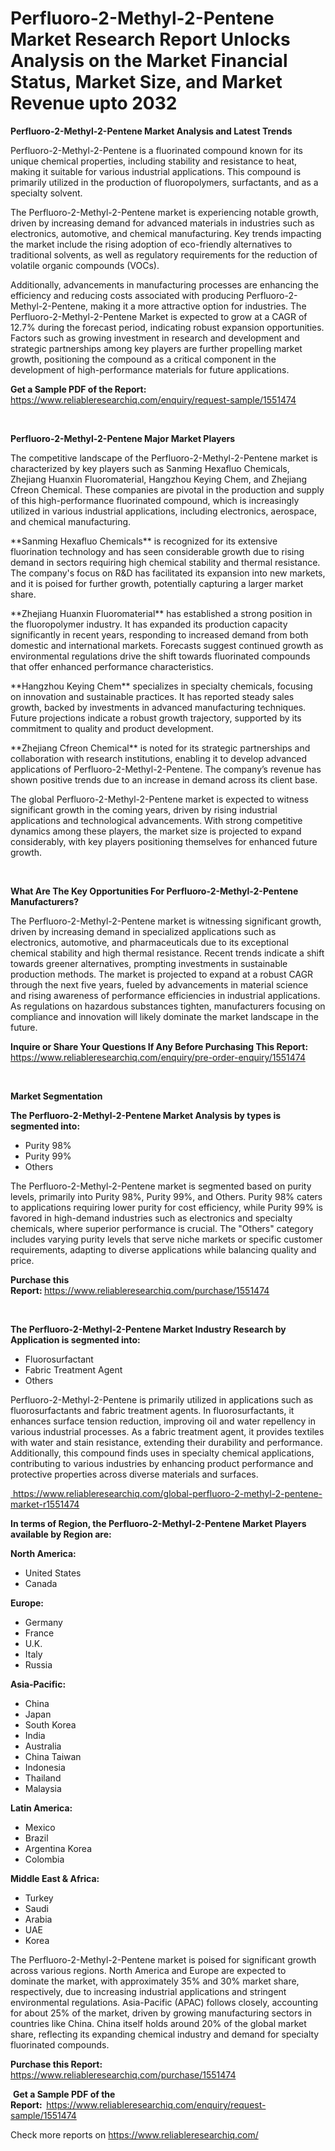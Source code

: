 <p><h1>Perfluoro-2-Methyl-2-Pentene Market Research Report Unlocks Analysis on the Market Financial Status, Market Size, and Market Revenue upto 2032</h1></p><p><strong>Perfluoro-2-Methyl-2-Pentene Market Analysis and Latest Trends</strong></p>
<p><p>Perfluoro-2-Methyl-2-Pentene is a fluorinated compound known for its unique chemical properties, including stability and resistance to heat, making it suitable for various industrial applications. This compound is primarily utilized in the production of fluoropolymers, surfactants, and as a specialty solvent. </p><p>The Perfluoro-2-Methyl-2-Pentene market is experiencing notable growth, driven by increasing demand for advanced materials in industries such as electronics, automotive, and chemical manufacturing. Key trends impacting the market include the rising adoption of eco-friendly alternatives to traditional solvents, as well as regulatory requirements for the reduction of volatile organic compounds (VOCs). </p><p>Additionally, advancements in manufacturing processes are enhancing the efficiency and reducing costs associated with producing Perfluoro-2-Methyl-2-Pentene, making it a more attractive option for industries. The Perfluoro-2-Methyl-2-Pentene Market is expected to grow at a CAGR of 12.7% during the forecast period, indicating robust expansion opportunities. Factors such as growing investment in research and development and strategic partnerships among key players are further propelling market growth, positioning the compound as a critical component in the development of high-performance materials for future applications.</p></p>
<p><strong>Get a Sample PDF of the Report:&nbsp;</strong> <a href="https://www.reliableresearchiq.com/enquiry/request-sample/1551474?utm_campaign=3505&utm_medium=2&utm_source=Github&utm_content=ia&utm_term=02042025&utm_id=perfluoro-2-methyl-2-pentene">https://www.reliableresearchiq.com/enquiry/request-sample/1551474</a></p>
<p>&nbsp;</p>
<p><strong>Perfluoro-2-Methyl-2-Pentene Major Market Players</strong></p>
<p><p>The competitive landscape of the Perfluoro-2-Methyl-2-Pentene market is characterized by key players such as Sanming Hexafluo Chemicals, Zhejiang Huanxin Fluoromaterial, Hangzhou Keying Chem, and Zhejiang Cfreon Chemical. These companies are pivotal in the production and supply of this high-performance fluorinated compound, which is increasingly utilized in various industrial applications, including electronics, aerospace, and chemical manufacturing.</p><p>**Sanming Hexafluo Chemicals** is recognized for its extensive fluorination technology and has seen considerable growth due to rising demand in sectors requiring high chemical stability and thermal resistance. The company's focus on R&D has facilitated its expansion into new markets, and it is poised for further growth, potentially capturing a larger market share.</p><p>**Zhejiang Huanxin Fluoromaterial** has established a strong position in the fluoropolymer industry. It has expanded its production capacity significantly in recent years, responding to increased demand from both domestic and international markets. Forecasts suggest continued growth as environmental regulations drive the shift towards fluorinated compounds that offer enhanced performance characteristics.</p><p>**Hangzhou Keying Chem** specializes in specialty chemicals, focusing on innovation and sustainable practices. It has reported steady sales growth, backed by investments in advanced manufacturing techniques. Future projections indicate a robust growth trajectory, supported by its commitment to quality and product development.</p><p>**Zhejiang Cfreon Chemical** is noted for its strategic partnerships and collaboration with research institutions, enabling it to develop advanced applications of Perfluoro-2-Methyl-2-Pentene. The company’s revenue has shown positive trends due to an increase in demand across its client base.</p><p>The global Perfluoro-2-Methyl-2-Pentene market is expected to witness significant growth in the coming years, driven by rising industrial applications and technological advancements. With strong competitive dynamics among these players, the market size is projected to expand considerably, with key players positioning themselves for enhanced future growth.</p></p>
<p>&nbsp;</p>
<p><strong>What Are The Key Opportunities For Perfluoro-2-Methyl-2-Pentene Manufacturers?</strong></p>
<p><p>The Perfluoro-2-Methyl-2-Pentene market is witnessing significant growth, driven by increasing demand in specialized applications such as electronics, automotive, and pharmaceuticals due to its exceptional chemical stability and high thermal resistance. Recent trends indicate a shift towards greener alternatives, prompting investments in sustainable production methods. The market is projected to expand at a robust CAGR through the next five years, fueled by advancements in material science and rising awareness of performance efficiencies in industrial applications. As regulations on hazardous substances tighten, manufacturers focusing on compliance and innovation will likely dominate the market landscape in the future.</p></p>
<p><strong>Inquire or Share Your Questions If Any Before Purchasing This Report:</strong> <a href="https://www.reliableresearchiq.com/enquiry/pre-order-enquiry/1551474?utm_campaign=3505&utm_medium=2&utm_source=Github&utm_content=ia&utm_term=02042025&utm_id=perfluoro-2-methyl-2-pentene">https://www.reliableresearchiq.com/enquiry/pre-order-enquiry/1551474</a></p>
<p>&nbsp;</p>
<p><strong>Market Segmentation</strong></p>
<p><strong>The Perfluoro-2-Methyl-2-Pentene Market Analysis by types is segmented into:</strong></p>
<p><ul><li>Purity 98%</li><li>Purity 99%</li><li>Others</li></ul></p>
<p><p>The Perfluoro-2-Methyl-2-Pentene market is segmented based on purity levels, primarily into Purity 98%, Purity 99%, and Others. Purity 98% caters to applications requiring lower purity for cost efficiency, while Purity 99% is favored in high-demand industries such as electronics and specialty chemicals, where superior performance is crucial. The "Others" category includes varying purity levels that serve niche markets or specific customer requirements, adapting to diverse applications while balancing quality and price.</p></p>
<p><strong>Purchase this Report:&nbsp;</strong><a href="https://www.reliableresearchiq.com/purchase/1551474?utm_campaign=3505&utm_medium=2&utm_source=Github&utm_content=ia&utm_term=02042025&utm_id=perfluoro-2-methyl-2-pentene">https://www.reliableresearchiq.com/purchase/1551474</a></p>
<p>&nbsp;</p>
<p><strong>The Perfluoro-2-Methyl-2-Pentene Market Industry Research by Application is segmented into:</strong></p>
<p><ul><li>Fluorosurfactant</li><li>Fabric Treatment Agent</li><li>Others</li></ul></p>
<p><p>Perfluoro-2-Methyl-2-Pentene is primarily utilized in applications such as fluorosurfactants and fabric treatment agents. In fluorosurfactants, it enhances surface tension reduction, improving oil and water repellency in various industrial processes. As a fabric treatment agent, it provides textiles with water and stain resistance, extending their durability and performance. Additionally, this compound finds uses in specialty chemical applications, contributing to various industries by enhancing product performance and protective properties across diverse materials and surfaces.</p></p>
<p><a href="https://www.reliableresearchiq.com/global-perfluoro-2-methyl-2-pentene-market-r1551474?utm_campaign=3505&utm_medium=2&utm_source=Github&utm_content=ia&utm_term=02042025&utm_id=perfluoro-2-methyl-2-pentene">&nbsp;https://www.reliableresearchiq.com/global-perfluoro-2-methyl-2-pentene-market-r1551474</a></p>
<p><strong>In terms of Region, the Perfluoro-2-Methyl-2-Pentene Market Players available by Region are:</strong></p>
<p>
    <p> <strong> North America: </strong>
        <ul>
            <li>United States</li>
            <li>Canada</li>
        </ul>
        </p> 
    <p> <strong> Europe: </strong>
        <ul>
            <li>Germany</li>
            <li>France</li>
            <li>U.K.</li>
            <li>Italy</li>
            <li>Russia</li>
        </ul>
        </p> 
    <p> <strong> Asia-Pacific: </strong>
        <ul>
            <li>China</li>
            <li>Japan</li>
            <li>South Korea</li>
            <li>India</li>
            <li>Australia</li>
            <li>China Taiwan</li>
            <li>Indonesia</li>
            <li>Thailand</li>
            <li>Malaysia</li>
        </ul>
        </p> 
    <p> <strong> Latin America: </strong>
        <ul>
            <li>Mexico</li>
            <li>Brazil</li>
            <li>Argentina Korea</li>
            <li>Colombia</li>
        </ul>
        </p> 
    <p> <strong> Middle East & Africa: </strong>
        <ul>
            <li>Turkey</li>
            <li>Saudi</li>
            <li>Arabia</li>
            <li>UAE</li>
            <li>Korea</li>
        </ul>
    </p>
    </p>
<p><p>The Perfluoro-2-Methyl-2-Pentene market is poised for significant growth across various regions. North America and Europe are expected to dominate the market, with approximately 35% and 30% market share, respectively, due to increasing industrial applications and stringent environmental regulations. Asia-Pacific (APAC) follows closely, accounting for about 25% of the market, driven by growing manufacturing sectors in countries like China. China itself holds around 20% of the global market share, reflecting its expanding chemical industry and demand for specialty fluorinated compounds.</p></p>
<p><strong>Purchase this Report: </strong><a href="https://www.reliableresearchiq.com/purchase/1551474?utm_campaign=3505&utm_medium=2&utm_source=Github&utm_content=ia&utm_term=02042025&utm_id=perfluoro-2-methyl-2-pentene">https://www.reliableresearchiq.com/purchase/1551474</a></p>
<p>&nbsp;<strong>Get a Sample PDF of the Report:&nbsp;&nbsp;</strong><a href="https://www.reliableresearchiq.com/enquiry/request-sample/1551474?utm_campaign=3505&utm_medium=2&utm_source=Github&utm_content=ia&utm_term=02042025&utm_id=perfluoro-2-methyl-2-pentene">https://www.reliableresearchiq.com/enquiry/request-sample/1551474</a></p>
<p><strong></strong></p>
<p>Check more reports on <a href="https://www.reliableresearchiq.com/?utm_campaign=3505&utm_medium=2&utm_source=Github&utm_content=ia&utm_term=02042025&utm_id=perfluoro-2-methyl-2-pentene">https://www.reliableresearchiq.com/</a></p>
